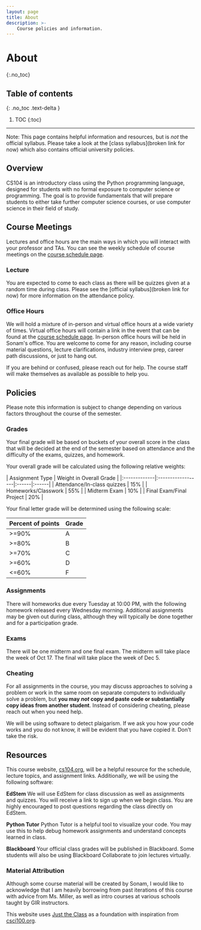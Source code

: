 ```yaml
---
layout: page
title: About
description: >-
    Course policies and information.
---
```


# About
{:.no_toc}

## Table of contents
{: .no_toc .text-delta }

1. TOC
{:toc}

---

Note: This page contains helpful information and resources, but is *not* the official syllabus. Please take a look at the [class syllabus](broken link for now) which also contains official university policies.

## Overview
CS104 is an introductory class using the Python programming language, designed for students with no formal exposure to computer science or programming. The goal is to provide fundamentals that will prepare students to either take further computer science courses, or use computer science in their field of study.

## Course Meetings
Lectures and office hours are the main ways in which you will interact with your professor and TAs. You can see the weekly schedule of course meetings on the [course schedule page](schedule.md).

### Lecture
You are expected to come to each class as there will be quizzes given at a random time during class. Please see the [official syllabus](broken link for now) for more information on the attendance policy.

### Office Hours

We will hold a mixture of in-person and virtual office hours at a wide variety of times. Virtual office hours will contain a link in the event that can be found at the [course schedule page](schedule.md). In-person office hours will be held in Sonam's office. You are welcome to come for any reason, including course material questions, lecture clarifications, industry interview prep, career path discussions, or just to hang out. 

If you are behind or confused, please reach out for help. The course staff will make themselves as available as possible to help you.

## Policies

Please note this information is subject to change depending on various factors throughout the course of the semester.

### Grades
Your final grade will be based on buckets of your overall score in the class that will be decided at the end of the semester based on attendance and the difficulty of the exams, quizzes, and homework.

Your overall grade will be calculated using the following relative weights:


| Assignment Type | Weight in Overall Grade |
|:-------------|:------------------|:------|:------|
| Attendance/In-class quizzes | 15% |
| Homeworks/Classwork | 55% |
| Midterm Exam | 10% |
| Final Exam/Final Project | 20% |


Your final letter grade will be determined using the following scale:

| Percent of points | Grade |
|:-------------|:------------------|
| >=90% | A | 
| >=80% | B |
| >=70% | C |
| >=60% | D |
| <=60% | F |

### Assignments

There will homeworks due every Tuesday at 10:00 PM, with the following homework released every Wednesday morning. Additional assignments may be given out during class, although they will typically be done together and for a participation grade.

### Exams
There will be one midterm and one final exam. The midterm will take place the week of Oct 17. The final will take place the week of Dec 5. 

### Cheating

For all assignments in the course, you may discuss approaches to solving a problem or work in the same room on separate computers to individually solve a problem, but **you may *not* copy and paste code or substantially copy ideas from another student**. Instead of considering cheating, please reach out when you need help. 

We will be using software to detect plaigarism. If we ask you how your code works and you do not know, it will be evident that you have copied it. Don't take the risk. 

## Resources

This course website, [cs104.org](https://www.cs104.org), will be a helpful resource for the schedule, lecture topics, and assignment links. Additionally, we will be using the following software:

**EdStem**
We will use EdStem for class discussion as well as assignments and quizzes. You will receive a link to sign up when we begin class. You are highly encouraged to post questions regarding the class directly on EdStem.

**Python Tutor**
Python Tutor is a helpful tool to visualize your code. You may use this to help debug homework assignments and understand concepts learned in class.

**Blackboard**
Your official class grades will be published in Blackboard. Some students will also be using Blackboard Collaborate to join lectures virtually.

### Material Attribution
Although some course material will be created by Sonam, I would like to acknowledge that I am heavily borrowing from past iterations of this course with advice from Ms. Miller, as well as intro courses at various schools taught by GIR instructors.

This website uses [Just the Class](https://github.com/kevinlin1/just-the-class) as a foundation with inspiration from [csci100.org](https://www.csci100.org).
